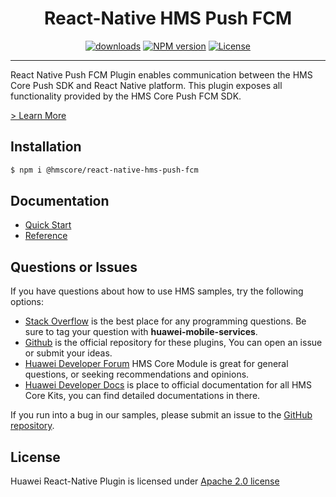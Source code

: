<p align="center">
  <h1 align="center">React-Native HMS Push FCM</h1>
</p>

<p align="center">
  <a href="https://www.npmjs.com/package/@hmscore/react-native-hms-push-fcm"><img src="https://img.shields.io/npm/dm/@hmscore/react-native-hms-push-fcm?color=%23007EC6&style=for-the-badge" alt="downloads"></a>
  <a href="https://www.npmjs.com/package/@hmscore/react-native-hms-push-fcm"><img src="https://img.shields.io/npm/v/@hmscore/react-native-hms-push-fcm?color=%23ed2a1c&style=for-the-badge" alt="NPM version"></a>
  <a href="./LICENCE"><img src="https://img.shields.io/npm/l/@hmscore/react-native-hms-push-fcm.svg?color=%3bcc62&style=for-the-badge" alt="License"></a>
</p>

---

React Native Push FCM Plugin enables communication between the HMS Core Push SDK and React Native platform. This plugin exposes all functionality provided by the HMS Core Push FCM SDK.

[> Learn More](https://developer.huawei.com/consumer/en/doc/development/HMS-Plugin-Guides/aggr-third-parties-0000001238262405?ha_source=hms1)

## Installation

```bash
$ npm i @hmscore/react-native-hms-push-fcm
```

## Documentation

- [Quick Start](https://developer.huawei.com/consumer/en/doc/development/HMS-Plugin-Guides/preparedevenv-0000001050155838?ha_source=hms1)
- [Reference](https://developer.huawei.com/consumer/en/doc/development/HMS-Plugin-References-V1/push-fcm-overview-0000001238655297-V1?ha_source=hms1)

## Questions or Issues

If you have questions about how to use HMS samples, try the following options:

- [Stack Overflow](https://stackoverflow.com/questions/tagged/huawei-mobile-services) is the best place for any programming questions. Be sure to tag your question with
  **huawei-mobile-services**.
- [Github](https://github.com/HMS-Core/hms-react-native-plugin) is the official repository for these plugins, You can open an issue or submit your ideas.
- [Huawei Developer Forum](https://forums.developer.huawei.com/forumPortal/en/home?fid=0101187876626530001&ha_source=hms1) HMS Core Module is great for general questions, or seeking recommendations and opinions.
- [Huawei Developer Docs](https://developer.huawei.com/consumer/en/doc/overview/HMS-Core-Plugin?ha_source=hms1) is place to official documentation for all HMS Core Kits, you can find detailed documentations in there.

If you run into a bug in our samples, please submit an issue to the [GitHub repository](https://github.com/HMS-Core/hms-react-native-plugin).

## License

Huawei React-Native Plugin is licensed under [Apache 2.0 license](LICENCE) 
